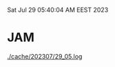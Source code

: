 Sat Jul 29 05:40:04 AM EEST 2023
# JAM
<a href='./cache/202307/29_05.log'>./cache/202307/29_05.log</a>
